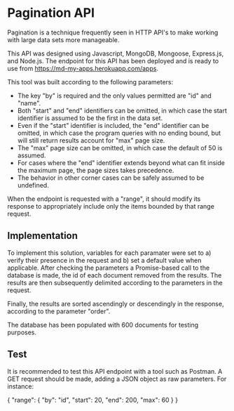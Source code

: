 # Pagination API

Pagination is a technique frequently seen in HTTP API's to make working with large data sets more manageable.

This API was designed using Javascript, MongoDB, Mongoose, Express.js, and Node.js. The endpoint for this API has been deployed and is ready to use from https://md-my-apps.herokuapp.com/apps.

This tool was built according to the following parameters:

* The key "by" is required and the only values permitted are "id" and "name".
* Both "start" and "end" identifiers can be omitted, in which case the start identifier is assumed to be the first in the data set.
* Even if the "start" identifier is included, the "end" identifier can be omitted, in which case the program queries with no ending bound, but will still return results account for "max" page size.
* The "max" page size can be omitted, in which case the default of 50 is assumed.
* For cases where the "end" identifier extends beyond what can fit inside the maximum page, the page sizes takes precedence.
* The behavior in other corner cases can be safely assumed to be undefined.

When the endpoint is requested with a "range", it should modify its response to appropriately include only the items bounded by that range request.

## Implementation

To implement this solution, variables for each paramater were set to a) verify their presence in the request and b) set a default value when applicable. After checking the parameters a Promise-based call to the database is made, the id of each document removed from the results. The results are then subsequently delimited according to the parameters in the request.

Finally, the results are sorted ascendingly or descendingly in the response, according to the parameter "order".

The database has been populated with 600 documents for testing purposes.

## Test

It is recommended to test this API endpoint with a tool such as Postman. A GET request should be made, adding a JSON object as raw parameters. For instance:

{ "range": { "by": "id", "start": 20, "end": 200,  "max": 60 } }





